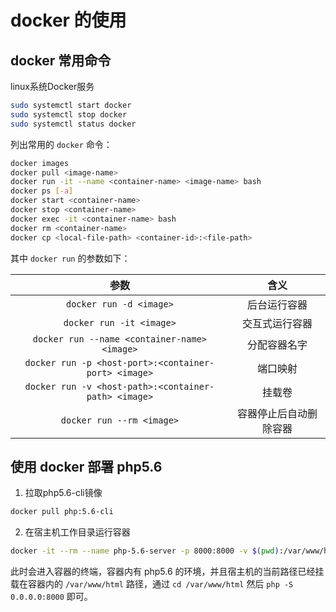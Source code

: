 # docker 的使用

## docker 常用命令

linux系统Docker服务

```sh
sudo systemctl start docker
sudo systemctl stop docker
sudo systemctl status docker
```

列出常用的 `docker` 命令：

```sh
docker images
docker pull <image-name>
docker run -it --name <container-name> <image-name> bash
docker ps [-a]
docker start <container-name>
docker stop <container-name>
docker exec -it <container-name> bash
docker rm <container-name>
docker cp <local-file-path> <container-id>:<file-path>
```

其中 `docker run` 的参数如下：

| 参数 | 含义 |
|:---:|:---:|
| `docker run -d <image>` | 后台运行容器 |
| `docker run -it <image>` | 交互式运行容器 |
| `docker run --name <container-name> <image>` | 分配容器名字 |
| `docker run -p <host-port>:<container-port> <image>` | 端口映射 |
| `docker run -v <host-path>:<container-path> <image>` | 挂载卷 |
| `docker run --rm <image>` | 容器停止后自动删除容器 |

## 使用 docker 部署 php5.6

1. 拉取php5.6-cli镜像

```sh
docker pull php:5.6-cli
```

2. 在宿主机工作目录运行容器

```sh
docker -it --rm --name php-5.6-server -p 8000:8000 -v $(pwd):/var/www/html php:5.6-cli bash
```

此时会进入容器的终端，容器内有 php5.6 的环境，并且宿主机的当前路径已经挂载在容器内的 `/var/www/html` 路径，通过 `cd /var/www/html` 然后 `php -S 0.0.0.0:8000` 即可。


